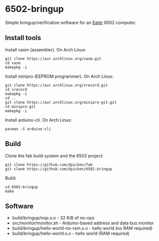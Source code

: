 # 6502-bringup

Simple bringup/verification software for an [Eater](https://eater.net/6502) 6502 computer.

## Install tools

Install vasm (assembler).  On Arch Linux:

    git clone https://aur.archlinux.org/vasm.git
    cd vasm
    makepkg -i

Install minipro (EEPROM programmer).  On Arch Linux:

    git clone https://aur.archlinux.org/srecord.git
    cd srecord
    makepkg -i
    cd ..
    git clone https://aur.archlinux.org/minipro-git.git
    cd minipro-git
    makepkg -i

Install arduino-cli.  On Arch Linux:

    pacman -S arduino-cli

## Build

Clone the fab build system and the 6502 project:

    git clone https://github.com/dpicken/fab
    git clone https://github.com/dpicken/6502-bringup

Build:

    cd 6502-bringup
    make

## Software

* build/bringup/nop.s.o - 32 KiB of no-ops
* src/monitor/monitor.sh - Arduino-based address and data bus monitor
* build/bringup/hello-world-no-ram.s.o - hello world (no RAM required)
* build/bringup/hello-world.s.o - hello world (RAM required)
